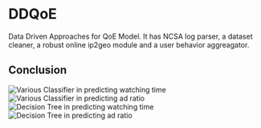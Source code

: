 DDQoE
=====
<!--[![Build Status](https://travis-ci.org/logicmd/DDQoE.png?branch=master)](https://travis-ci.org/logicmd/DDQoE)-->

Data Driven Approaches for QoE Model. 
It has NCSA log parser, a dataset cleaner, a robust online ip2geo module and a user behavior aggreagator.

Conclusion
----------

![Various Classifier in predicting watching time](http://storage.logicmd.net/DDQoE/predict_time_bins_various.png)
![Various Classifier in predicting ad ratio](http://storage.logicmd.net/DDQoE/predict_ad_bins_various.png)
![Decision Tree in predicting watching time](http://storage.logicmd.net/DDQoE/predict_time_bins_dt.png)
![Decision Tree in predicting ad ratio](http://storage.logicmd.net/DDQoE/predict_ad_bins_dt.png)
